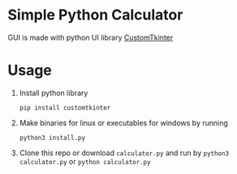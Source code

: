 # Simple Python Calculator
GUI is made with python UI library  [CustomTkinter](https://github.com/TomSchimansky/CustomTkinter)

# Usage 
1. Install python library

     ```
     pip install customtkinter
     ```
2. Make binaries for linux or executables for windows by running 

     ```
     python3 install.py
     ```

3. Clone this repo or download `calculator.py` and run by `python3 calculator.py` or `python calculator.py`